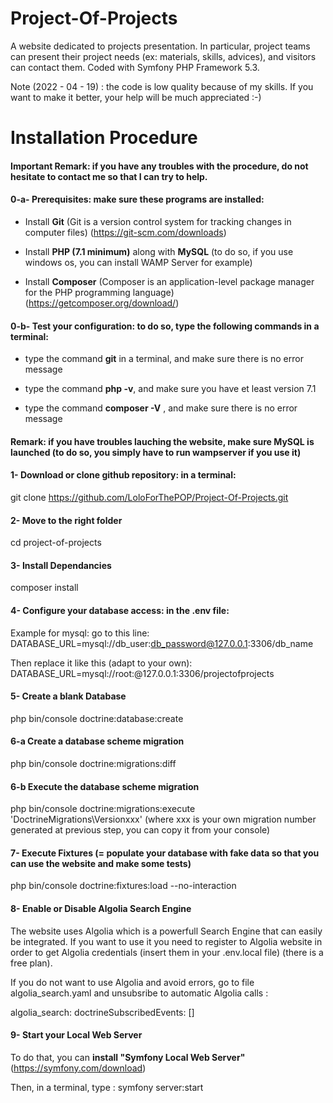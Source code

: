 # Project-Of-Projects

A website dedicated to projects presentation. In particular, project teams can present their project needs (ex: materials, skills, advices), and visitors can contact them. Coded with Symfony PHP Framework 5.3.

Note (2022 - 04 - 19) : the code is low quality because of my skills. If you want to make it better, your help will be much appreciated :-)

# Installation Procedure 

#### Important Remark: if you have any troubles with the procedure, do not hesitate to contact me so that I can try to help.

#### 0-a- Prerequisites: make sure these programs are installed:

* Install **Git** (Git is a version control system for tracking changes in computer files) (https://git-scm.com/downloads)

* Install **PHP (7.1 minimum)** along with **MySQL**  (to do so, if you use windows os, you can install WAMP Server for example)

* Install **Composer** (Composer is an application-level package manager for the PHP programming language) (https://getcomposer.org/download/)


#### 0-b- Test your configuration: to do so, type the following commands in a terminal:

* type the command **git** in a terminal, and make sure there is no error message

* type the command **php -v**, and make sure you have et least version 7.1 

* type the command **composer -V** , and make sure there is no error message

#### Remark: if you have troubles lauching the website, make sure MySQL is launched (to do so, you simply have to run wampserver if you use it)
	
#### 1- Download or clone github repository: in a terminal:
git clone https://github.com/LoloForThePOP/Project-Of-Projects.git

#### 2- Move to the right folder
cd project-of-projects

#### 3- Install Dependancies
composer install

#### 4- Configure your database access: in the .env file:
Example for mysql: go to this line: DATABASE_URL=mysql://db_user:db_password@127.0.0.1:3306/db_name

Then replace it like this (adapt to your own): DATABASE_URL=mysql://root:@127.0.0.1:3306/projectofprojects

#### 5- Create a blank Database
php bin/console doctrine:database:create

#### 6-a Create a database scheme migration
php bin/console doctrine:migrations:diff

#### 6-b Execute the database scheme migration
php bin/console doctrine:migrations:execute 'DoctrineMigrations\Versionxxx' (where xxx is your own migration number generated at previous step, you can copy it from your console)

#### 7- Execute Fixtures (= populate your database with fake data so that you can use the website and make some tests)
php bin/console doctrine:fixtures:load --no-interaction

#### 8- Enable or Disable Algolia Search Engine

The website uses Algolia which is a powerfull Search Engine that can easily be integrated. If you want to use it you need to register to Algolia website in order to get Algolia credentials (insert them in your .env.local file) (there is a free plan).

If you do not want to use Algolia and avoid errors, go to file algolia_search.yaml and unsubsribe to automatic Algolia calls : 

algolia_search:
    doctrineSubscribedEvents: []

#### 9- Start your Local Web Server

To do that, you can **install "Symfony Local Web Server"** (https://symfony.com/download)

Then, in a terminal, type : symfony server:start